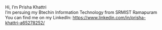 Hi, I’m Prisha Khattri  
I’m persuing my Btechin Information Technology from SRMIST Ramapuram 
You can find me on my LinkedIn: 
https://www.linkedin.com/in/prisha-khattri-a65278252/

<!---
prishk78/prishk78 is a ✨ special ✨ repository because its `README.md` (this file) appears on your GitHub profile.
You can click the Preview link to take a look at your changes.
--->
